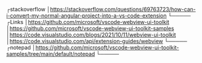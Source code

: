 ┌stackoverflow
│https://stackoverflow.com/questions/69763723/how-can-i-convert-my-normal-angular-project-into-a-vs-code-extension
└───── 
┌Links
│https://github.com/microsoft/vscode-webview-ui-toolkit
│https://github.com/microsoft/vscode-webview-ui-toolkit-samples
│https://code.visualstudio.com/blogs/2021/10/11/webview-ui-toolkit
│https://code.visualstudio.com/api/extension-guides/webview
└─────
┌notepad
│https://github.com/microsoft/vscode-webview-ui-toolkit-samples/tree/main/default/notepad
└─────